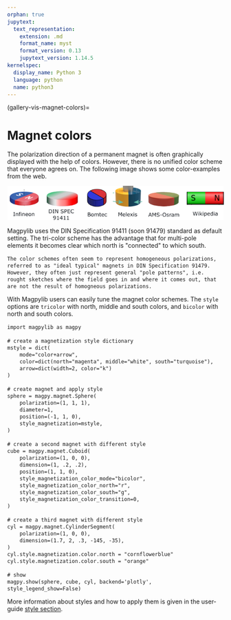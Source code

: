 ```yaml
---
orphan: true
jupytext:
  text_representation:
    extension: .md
    format_name: myst
    format_version: 0.13
    jupytext_version: 1.14.5
kernelspec:
  display_name: Python 3
  language: python
  name: python3
---
```


(gallery-vis-magnet-colors)=
# Magnet colors

The polarization direction of a permanent magnet is often graphically displayed with the help of colors. However, there is no unified color scheme that everyone agrees on. The following image shows some color-examples from the web.

![](../../../_static/images/gallery_vis_magnet_colors.png)

Magpylib uses the DIN Specification 91411 (soon 91479) standard as default setting. The tri-color scheme has the advantage that for multi-pole elements it becomes clear which north is "connected" to which south.

```{hint}
The color schemes often seem to represent homogeneous polarizations, referred to as "ideal typical" magnets in DIN Specification 91479. However, they often just represent general "pole patterns", i.e. rought sketches where the field goes in and where it comes out, that are not the result of homogneous polarizations.
```

With Magpylib users can easily tune the magnet color schemes. The `style` options are `tricolor` with north, middle and south colors, and `bicolor` with north and south colors.

```{code-cell} ipython
import magpylib as magpy

# create a magnetization style dictionary
mstyle = dict(
    mode="color+arrow",
    color=dict(north="magenta", middle="white", south="turquoise"),
    arrow=dict(width=2, color="k")
)

# create magnet and apply style
sphere = magpy.magnet.Sphere(
    polarization=(1, 1, 1),
    diameter=1,
    position=(-1, 1, 0),
    style_magnetization=mstyle,
)

# create a second magnet with different style
cube = magpy.magnet.Cuboid(
    polarization=(1, 0, 0),
    dimension=(1, .2, .2),
    position=(1, 1, 0),
    style_magnetization_color_mode="bicolor",
    style_magnetization_color_north="r",
    style_magnetization_color_south="g",
    style_magnetization_color_transition=0,
)

# create a third magnet with different style
cyl = magpy.magnet.CylinderSegment(
    polarization=(1, 0, 0),
    dimension=(1.7, 2, .3, -145, -35),
)
cyl.style.magnetization.color.north = "cornflowerblue"
cyl.style.magnetization.color.south = "orange"

# show
magpy.show(sphere, cube, cyl, backend='plotly', style_legend_show=False)
```

More information about styles and how to apply them is given in the user-guide [style section](guide-graphic-styles).
